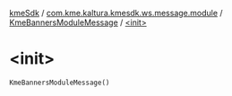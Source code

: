 [kmeSdk](../../index.md) / [com.kme.kaltura.kmesdk.ws.message.module](../index.md) / [KmeBannersModuleMessage](index.md) / [&lt;init&gt;](./-init-.md)

# &lt;init&gt;

`KmeBannersModuleMessage()`